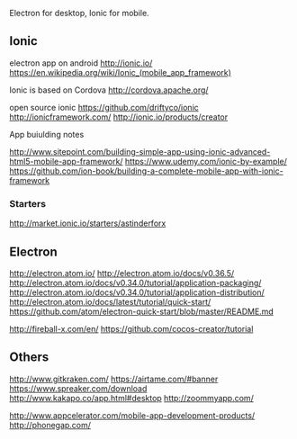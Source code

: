 
<!--
-->

Electron for desktop, Ionic for mobile.

Ionic
-----

electron app on android
http://ionic.io/
https://en.wikipedia.org/wiki/Ionic_(mobile_app_framework)

Ionic is based on Cordova
http://cordova.apache.org/

open source ionic
https://github.com/driftyco/ionic
http://ionicframework.com/
http://ionic.io/products/creator

App buiulding notes

http://www.sitepoint.com/building-simple-app-using-ionic-advanced-html5-mobile-app-framework/
https://www.udemy.com/ionic-by-example/
https://github.com/ion-book/building-a-complete-mobile-app-with-ionic-framework

### Starters

http://market.ionic.io/starters/astinderforx

Electron
---------

http://electron.atom.io/
http://electron.atom.io/docs/v0.36.5/
http://electron.atom.io/docs/v0.34.0/tutorial/application-packaging/
http://electron.atom.io/docs/v0.34.0/tutorial/application-distribution/
http://electron.atom.io/docs/latest/tutorial/quick-start/
https://github.com/atom/electron-quick-start/blob/master/README.md


http://fireball-x.com/en/
https://github.com/cocos-creator/tutorial

Others
------

http://www.gitkraken.com/
https://airtame.com/#banner
https://www.spreaker.com/download
http://www.kakapo.co/app.html#desktop
http://zoommyapp.com/


http://www.appcelerator.com/mobile-app-development-products/
http://phonegap.com/

<!-- vim: set autoindent expandtab sw=4 syntax=markdown: -->
